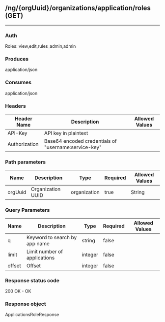 ## /ng/{orgUuid}/organizations/application/roles (GET)
---
### Auth
Roles: view,edit,rules_admin,admin
### Produces
application/json
### Consumes
application/json
### Headers
| Header Name | Description | Allowed Values |
| ----------- | ----------- | ----------- |
| API-Key | API key in plaintext |  |
| Authorization | Base64 encoded credentials of &quot;username:service-key&quot; |  |
### Path parameters
| Name | Description | Type | Required | Allowed Values |
| ----------- | ----------- | ----------- | ----------- | ----------- |
| orgUuid | Organization UUID | organization | true | String |
### Query Parameters
| Name | Description | Type | Required | Allowed Values |
| ----------- | ----------- | ----------- | ----------- | ----------- |
| q | Keyword to search by app name | string | false |  |
| limit | Limit number of applications | integer | false |  |
| offset | Offset | integer | false |  |
### Response status code
200 OK - OK
### Response object
ApplicationsRoleResponse
